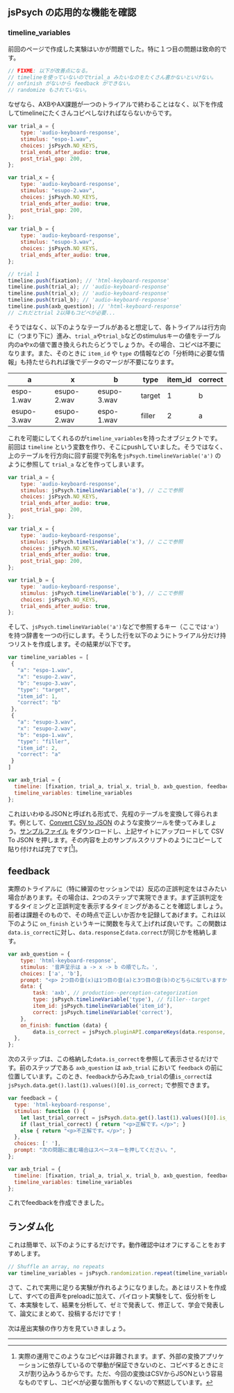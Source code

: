 ## jsPsych の応用的な機能を確認

### timeline_variables

前回のページで作成した実験はいかが問題でした。特に１つ目の問題は致命的です。

```js
// FIXME: 以下が改善点になる。
// timelineを使っていないのでtrial_a みたいなのをたくさん書かないといけない。
// onfinish がないから feedback ができない。
// randomize もされていない。
```

なぜなら、AXBやAX課題が一つのトライアルで終わることはなく、以下を作成してtimelineにたくさんコピペしなければならないからです。

```js
var trial_a = {
    type: 'audio-keyboard-response',
    stimulus: "espo-1.wav",
    choices: jsPsych.NO_KEYS,
    trial_ends_after_audio: true,
    post_trial_gap: 200,
};

var trial_x = {
    type: 'audio-keyboard-response',
    stimulus: "esupo-2.wav",
    choices: jsPsych.NO_KEYS,
    trial_ends_after_audio: true,
    post_trial_gap: 200,
};

var trial_b = {
    type: 'audio-keyboard-response',
    stimulus: "esupo-3.wav",
    choices: jsPsych.NO_KEYS,
    trial_ends_after_audio: true,
};

// trial 1
timeline.push(fixation); // 'html-keyboard-response'
timeline.push(trial_a); // 'audio-keyboard-response'
timeline.push(trial_x); // 'audio-keyboard-response'
timeline.push(trial_b); // 'audio-keyboard-response'
timeline.push(axb_question); // 'html-keyboard-response'
// これだとtrial 2以降もコピペが必要...
```

<!--https://www.tablesgenerator.com/markdown_tables-->
そうではなく、以下のようなテーブルがあると想定して、各トライアルは行方向に（つまり下に）進み、`trial_a`や`trial_b`などのstimulusキーの値をテーブル内のaやxの値で置き換えられたらどうでしょうか。その場合、コピペは不要になります。また、そのときに `item_id` や `type` の情報などの「分析時に必要な情報」も持たせられれば後でデータのマージが不要になります。

| a           | x           | b           | type   | item_id | correct |
|-------------|-------------|-------------|--------|---------|---------|
| espo-1.wav  | esupo-2.wav | esupo-3.wav | target | 1       | b       |
| esupo-3.wav | esupo-2.wav | espo-1.wav  | filler | 2       | a       |

これを可能にしてくれるのが`timeline_variables`を持ったオブジェクトです。前回は `timeline` という変数を作り、そこにpushしていました。そうではなく、上のテーブルを行方向に回す前提で列名を`jsPsych.timelineVariable('a')` のように参照して `trial_a` などを作ってしまいます。

```js
var trial_a = {
    type: 'audio-keyboard-response',
    stimulus: jsPsych.timelineVariable('a'), // ここで参照
    choices: jsPsych.NO_KEYS,
    trial_ends_after_audio: true,
    post_trial_gap: 200,
};

var trial_x = {
    type: 'audio-keyboard-response',
    stimulus: jsPsych.timelineVariable('x'), // ここで参照
    choices: jsPsych.NO_KEYS,
    trial_ends_after_audio: true,
    post_trial_gap: 200,
};

var trial_b = {
    type: 'audio-keyboard-response',
    stimulus: jsPsych.timelineVariable('b'), // ここで参照
    choices: jsPsych.NO_KEYS,
    trial_ends_after_audio: true,
};
```

そして、`jsPsych.timelineVariable('a')`などで参照するキー（ここでは`'a'`）を持つ辞書を一つの行にします。そうした行を以下のようにトライアル分だけ持つリストを作成します。その結果が以下です。

```js
var timeline_variables = [
 {
   "a": "espo-1.wav",
   "x": "esupo-2.wav",
   "b": "esupo-3.wav",
   "type": "target",
   "item_id": 1,
   "correct": "b"
 },
 {
   "a": "esupo-3.wav",
   "x": "esupo-2.wav",
   "b": "espo-1.wav",
   "type": "filler",
   "item_id": 2,
   "correct": "a"
 }
]

var axb_trial = {
  timeline: [fixation, trial_a, trial_x, trial_b, axb_question, feedback],
  timeline_variables: timeline_variables
};
```

これはいわゆるJSONと呼ばれる形式で、先程のテーブルを変換して得られます。例として、[Convert CSV to JSON](https://www.convertcsv.com/csv-to-json.htm) のような変換ツールを使ってみましょう。[サンプルファイル](./axb.csv) をダウンロードし、上記サイトにアップロードして CSV To JSON を押します。その内容を上のサンプルスクリプトのようにコピーして貼り付ければ完了です[[^bad]]。

[^bad]: 実際の運用でこのようなコピペは非難されます。まず、外部の変換アプリケーションに依存しているので挙動が保証できないのと、コピペするときにミスが割り込みうるからです。ただ、今回の変換はCSVからJSONという容易なものですし、コピペが必要な箇所もすくないので黙認しています。

## feedback

実際のトライアルに（特に練習のセッションでは）反応の正誤判定をはさみたい場合があります。その場合は、2つのステップで実現できます。まず正誤判定をするタイミングと正誤判定を表示するタイミングがあることを確認しましょう。前者は課題そのもので、その時点で正しいか否かを記録してあげます。これは以下のように `on_finish` というキーに関数を与えて上げれば良いです。この関数は`data.is_correct`に対し、`data.response`と`data.correct`が同じかを格納します。

```js
var axb_question = {
    type: 'html-keyboard-response',
    stimulus: '音声呈示は a -> x -> b の順でした。',
    choices: ['a', 'b'],
    prompt: "<p> 2つ目の音(x)は1つ目の音(a)と3つ目の音(b)のどちらに似ていますか。</p>",
    data: {
        task: 'axb', // production--perception-categorization
        type: jsPsych.timelineVariable('type'), // filler--target
        item_id: jsPsych.timelineVariable('item_id'),
        correct: jsPsych.timelineVariable('correct'),
    },
    on_finish: function (data) {
        data.is_correct = jsPsych.pluginAPI.compareKeys(data.response, data.correct);
  },
};
```

次のステップは、この格納した`data.is_correct`を参照して表示させるだけです。前のステップである `axb_question` は `axb_trial` において `feedback` の前に位置しています。このとき、`feedback`からみた`axb_trial`の値`is_correct`は `jsPsych.data.get().last(1).values()[0].is_correct;` で参照できます。

```js
var feedback = {
  type: 'html-keyboard-response',
  stimulus: function () {
    let last_trial_correct = jsPsych.data.get().last(1).values()[0].is_correct;
    if (last_trial_correct) { return "<p>正解です。</p>"; }
    else { return "<p>不正解です。</p>"; }
  },
  choices: [' '],
  prompt: "次の問題に進む場合はスペースキーを押してください。",
};

var axb_trial = {
  timeline: [fixation, trial_a, trial_x, trial_b, axb_question, feedback],
  timeline_variables: timeline_variables
};
```

これでfeedbackを作成できました。

## ランダム化

これは簡単で、以下のようにするだけです。動作確認中はオフにすることをおすすめします。

```js
// Shuffle an array, no repeats
var timeline_variables = jsPsych.randomization.repeat(timeline_variables, 1);
```

さて、これで実用に足りる実験が作れるようになりました。あとはリストを作成して、すべての音声をpreloadに加えて、パイロット実験をして、仮分析をして、本実験をして、結果を分析して、ゼミで発表して、修正して、学会で発表して、論文にまとめて、投稿するだけです！

次は産出実験の作り方を見ていきましょう。

---
